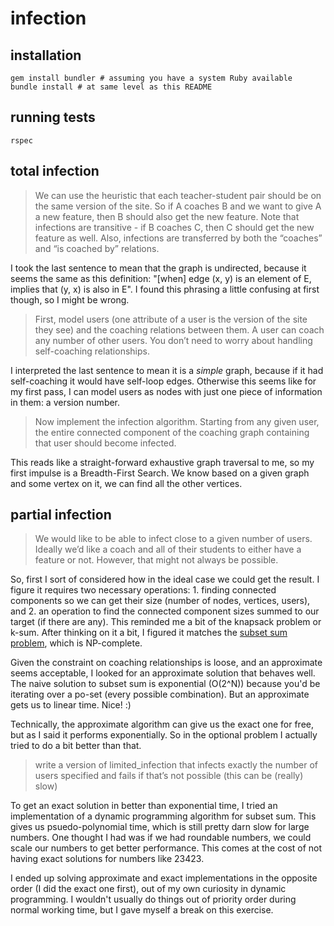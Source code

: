 # infection

## installation

```
gem install bundler # assuming you have a system Ruby available
bundle install # at same level as this README
```

## running tests

```
rspec
```

## total infection

> We can use the heuristic that each teacher-student pair should be on the same version of the site. So if A coaches B and we want to give A a new feature, then B should also get the new feature. Note that infections are transitive - if B coaches C, then C should get the new feature as well. Also, infections are transferred by both the “coaches” and “is coached by” relations.

I took the last sentence to mean that the graph is undirected, because it seems the same as this definition: "[when] edge (x, y) is an element of E, implies that (y, x) is also in E". I found this phrasing a little confusing at first though, so I might be wrong.

> First, model users (one attribute of a user is the version of the site they see) and the coaching relations between them. A user can coach any number of other users. You don’t need to worry about handling self-coaching relationships.

I interpreted the last sentence to mean it is a _simple_ graph, because if it had self-coaching it would have self-loop edges. Otherwise this seems like for my first pass, I can model users as nodes with just one piece of information in them: a version number.

> Now implement the infection algorithm. Starting from any given user, the entire connected component of the coaching graph containing that user should become infected.

This reads like a straight-forward exhaustive graph traversal to me, so my first impulse is a Breadth-First Search. We know based on a given graph and some vertex on it, we can find all the other vertices.

## partial infection

> We would like to be able to infect close to a given number of users. Ideally we’d like a coach and all of their students to either have a feature or not. However, that might not always be possible.

So, first I sort of considered how in the ideal case we could get the result. I figure it requires two necessary operations: 1. finding connected components so we can get their size (number of nodes, vertices, users), and 2. an operation to find the connected component sizes summed to our target (if there are any). This reminded me a bit of the knapsack problem or k-sum. After thinking on it a bit, I figured it matches the [subset sum problem](http://nerderati.com/2014/08/19/bartering-for-beers-with-approximate-subset-sums/), which is NP-complete.

Given the constraint on coaching relationships is loose, and an approximate seems acceptable, I looked for an approximate solution that behaves well. The naive solution to subset sum is exponential (O(2^N)) because you'd be iterating over a po-set (every possible combination). But an approximate gets us to linear time. Nice! :)

Technically, the approximate algorithm can give us the exact one for free, but as I said it performs exponentially. So in the optional problem I actually tried to do a bit better than that.

> write a version of limited_infection that infects exactly the number of users specified and fails if that’s not possible (this can be (really) slow)

To get an exact solution in better than exponential time, I tried an implementation of a dynamic programming algorithm for subset sum. This gives us psuedo-polynomial time, which is still pretty darn slow for large numbers. One thought I had was if we had roundable numbers, we could scale our numbers to get better performance. This comes at the cost of not having exact solutions for numbers like 23423.

I ended up solving approximate and exact implementations in the opposite order (I did the exact one first), out of my own curiosity in dynamic programming. I wouldn't usually do things out of priority order during normal working time, but I gave myself a break on this exercise.

